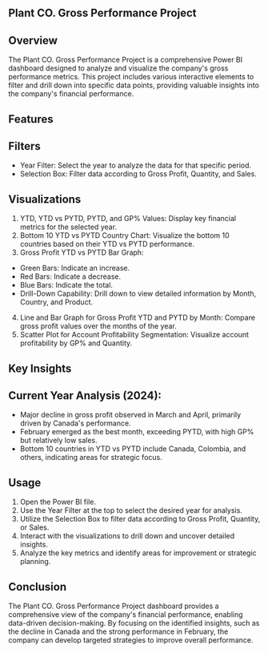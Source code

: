 ## Plant CO. Gross Performance Project
## Overview
The Plant CO. Gross Performance Project is a comprehensive Power BI dashboard designed to analyze and visualize the company's gross performance metrics. This project includes various interactive elements to filter and drill down into specific data points, providing valuable insights into the company's financial performance.

## Features
## Filters
*    Year Filter: Select the year to analyze the data for that specific period.
*    Selection Box: Filter data according to Gross Profit, Quantity, and Sales.

## Visualizations
1.    YTD, YTD vs PYTD, PYTD, and GP% Values: Display key financial metrics for the selected year.
2.    Bottom 10 YTD vs PYTD Country Chart: Visualize the bottom 10 countries based on their YTD vs PYTD performance.
3.   Gross Profit YTD vs PYTD Bar Graph:
  
  * Green Bars: Indicate an increase.
  * Red Bars: Indicate a decrease.
  * Blue Bars: Indicate the total.
  * Drill-Down Capability: Drill down to view detailed information by Month, Country, and Product.
  
4.    Line and Bar Graph for Gross Profit YTD and PYTD by Month: Compare gross profit values over the months of the year.
5.   Scatter Plot for Account Profitability Segmentation: Visualize account profitability by GP% and Quantity.

## Key Insights
## Current Year Analysis (2024):
*    Major decline in gross profit observed in March and April, primarily driven by Canada's performance.
*    February emerged as the best month, exceeding PYTD, with high GP% but relatively low sales.
*    Bottom 10 countries in YTD vs PYTD include Canada, Colombia, and others, indicating areas for strategic focus.

## Usage
1. Open the Power BI file.
2. Use the Year Filter at the top to select the desired year for analysis.
3. Utilize the Selection Box to filter data according to Gross Profit, Quantity, or Sales.
4. Interact with the visualizations to drill down and uncover detailed insights.
5. Analyze the key metrics and identify areas for improvement or strategic planning.

## Conclusion
The Plant CO. Gross Performance Project dashboard provides a comprehensive view of the company's financial performance, enabling data-driven decision-making. By focusing on the identified insights, such as the decline in Canada and the strong performance in February, the company can develop targeted strategies to improve overall performance.


